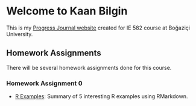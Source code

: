 # Welcome to Kaan Bilgin

This is my [Progress Journal website](https://bu-ie-582.github.io/fall20-kaanblgn/) created for IE 582 course at Boğaziçi University.

## Homework Assignments

There will be several homework assignments done for this course.

### Homework Assignment 0
- [R Examples](files/homework_0.html): Summary of 5 interesting R examples using RMarkdown.
